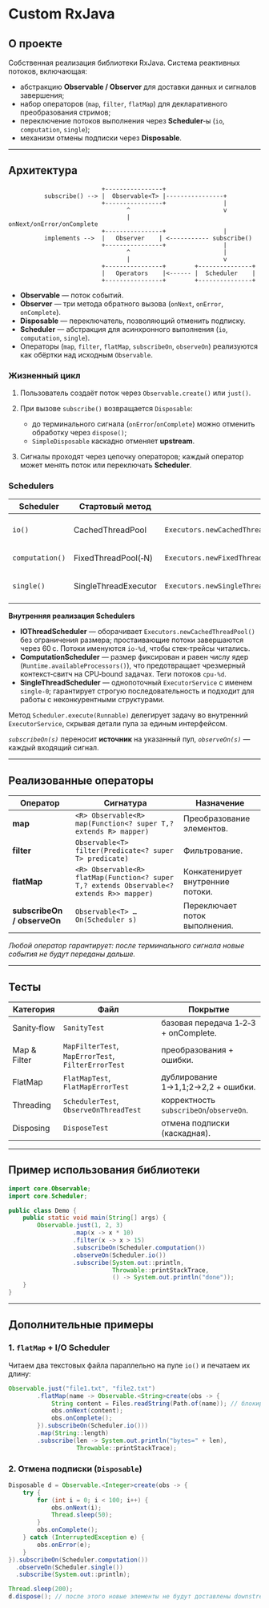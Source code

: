 # Custom RxJava

## О проекте

Собственная реализация библиотеки RxJava. Система реактивных потоков, включающая:

* абстракцию **Observable / Observer** для доставки данных и сигналов завершения;
* набор операторов (`map`, `filter`, `flatMap`) для декларативного преобразования стримов;
* переключение потоков выполнения через **Scheduler**‑ы (`io`, `computation`, `single`);
* механизм отмены подписки через **Disposable**.

---

## Архитектура

```text
                          +----------------+
          subscribe() --> |  Observable<T> |----------------+
                          +----------------+                |
                                 ^                          v
                                 |                  onNext/onError/onComplete
                          +----------------+                |
          implements -->  |   Observer    | <----------- subscribe()
                          +----------------+                |
                                 ^                          |
                                 |                          v
                          +----------------+        +---------------+
                          |   Operators    |<------ |  Scheduler    |
                          +----------------+        +---------------+
```

* **Observable** — поток событий.
* **Observer** — три метода обратного вызова (`onNext`, `onError`, `onComplete`).
* **Disposable** — переключатель, позволяющий отменить подписку.
* **Scheduler** — абстракция для асинхронного выполнения (`io`, `computation`, `single`).
* Операторы (`map`, `filter`, `flatMap`, `subscribeOn`, `observeOn`) реализуются как обёртки над исходным `Observable`.

### Жизненный цикл

1. Пользователь создаёт поток через `Observable.create()` или `just()`.
2. При вызове `subscribe()` возвращается `Disposable`:

    * до терминального сигнала (`onError`/`onComplete`) можно отменить обработку через `dispose()`;
    * `SimpleDisposable` каскадно отменяет **upstream**.
3. Сигналы проходят через цепочку операторов; каждый оператор может менять поток или переключать **Scheduler**.

### Schedulers

| Scheduler       | Стартовый метод      | Используемый пул                                                           | Назначение                           |
| --------------- | -------------------- | -------------------------------------------------------------------------- | ------------------------------------ |
| `io()`          | CachedThreadPool     | `Executors.newCachedThreadPool()`                                          | Работа с I/O, запросы в сеть, файлы. |
| `computation()` | FixedThreadPool(‑N)  | `Executors.newFixedThreadPool(Runtime.getRuntime().availableProcessors())` | CPU‑bound задачи.                    |
| `single()`      | SingleThreadExecutor | `Executors.newSingleThreadExecutor()`                                      | Сериализация доступа к ресурсу.      |

**Внутренняя реализация Schedulers**

* **IOThreadScheduler** — оборачивает `Executors.newCachedThreadPool()` без ограничения размера; простаивающие потоки завершаются через 60 с. Потоки именуются `io-%d`, чтобы стек‑трейсы читались.
* **ComputationScheduler** — размер фиксирован и равен числу ядер (`Runtime.availableProcessors()`), что предотвращает чрезмерный контекст‑свитч на CPU‑bound задачах. Теги потоков `cpu-%d`.
* **SingleThreadScheduler** — однопоточный `ExecutorService` с именем `single-0`; гарантирует строгую последовательность и подходит для работы с неконкурентными структурами.

Метод `Scheduler.execute(Runnable)` делегирует задачу во внутренний `ExecutorService`, скрывая детали пула за единым интерфейсом.

*`subscribeOn(s)`* переносит **источник** на указанный пул, *`observeOn(s)`* — каждый входящий сигнал.

---

## Реализованные операторы

| Оператор                    | Сигнатура                                                                                 | Назначение                       |
| --------------------------- | ----------------------------------------------------------------------------------------- |----------------------------------|
| **map**                     | `<R> Observable<R> map(Function<? super T,? extends R> mapper)`                           | Преобразование элементов.        |
| **filter**                  | `Observable<T> filter(Predicate<? super T> predicate)`                                    | Фильтрование.                    |
| **flatMap**                 | `<R> Observable<R> flatMap(Function<? super T,? extends Observable<? extends R>> mapper)` | Конкатенирует внутренние потоки. |
| **subscribeOn / observeOn** | `Observable<T> …On(Scheduler s)`                                                          | Переключает поток выполнения.    |

*Любой оператор гарантирует: после терминального сигнала новые события не будут переданы дальше.*

---

## Тесты

| Категория    | Файл                                               | Покрытие                                |
| ------------ | -------------------------------------------------- |-----------------------------------------|
| Sanity‑flow  | `SanityTest`                                       | базовая передача 1‑2‑3 + onComplete.    |
| Map & Filter | `MapFilterTest`, `MapErrorTest`, `FilterErrorTest` | преобразования + ошибки.                |
| FlatMap      | `FlatMapTest`, `FlatMapErrorTest`                  | дублирование 1→1,1;2→2,2 + ошибки.      |
| Threading    | `SchedulerTest`, `ObserveOnThreadTest`             | корректность `subscribeOn`/`observeOn`. |
| Disposing    | `DisposeTest`                                      | отмена подписки (каскадная).            |

---

## Пример использования библиотеки

```java
import core.Observable;
import core.Scheduler;

public class Demo {
    public static void main(String[] args) {
        Observable.just(1, 2, 3)
                  .map(x -> x * 10)
                  .filter(x -> x > 15)
                  .subscribeOn(Scheduler.computation())
                  .observeOn(Scheduler.io())
                  .subscribe(System.out::println,
                             Throwable::printStackTrace,
                             () -> System.out.println("done"));
    }
}
```
---

## Дополнительные примеры

### 1. `flatMap` + I/O Scheduler

Читаем два текстовых файла параллельно на пуле `io()` и печатаем их длину:

```java
Observable.just("file1.txt", "file2.txt")
        .flatMap(name -> Observable.<String>create(obs -> {
            String content = Files.readString(Path.of(name)); // блокирующее чтение
            obs.onNext(content);
            obs.onComplete();
        }).subscribeOn(Scheduler.io()))
        .map(String::length)
        .subscribe(len -> System.out.println("bytes=" + len),
                   Throwable::printStackTrace);
```

### 2. Отмена подписки (`Disposable`)

```java
Disposable d = Observable.<Integer>create(obs -> {
    try {
        for (int i = 0; i < 100; i++) {
            obs.onNext(i);
            Thread.sleep(50);
        }
        obs.onComplete();
    } catch (InterruptedException e) {
        obs.onError(e);
    }
}).subscribeOn(Scheduler.computation())
  .observeOn(Scheduler.single())
  .subscribe(System.out::println);

Thread.sleep(200);
d.dispose(); // после этого новые элементы не будут доставлены downstream
```
